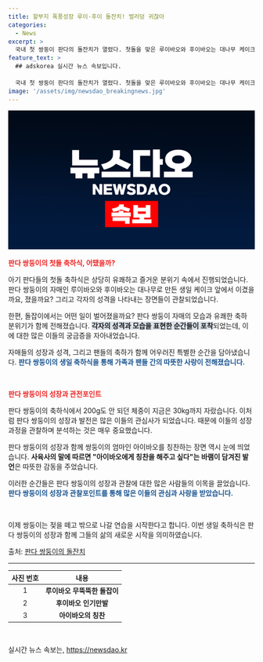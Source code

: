 ```yaml
---
title: 할부지 폭풍성장 루이·후이 돌잔치! 벌러덩 귀찮아
categories:
  - News
excerpt: >
  국내 첫 쌍둥이 판다의 돌잔치가 열렸다. 첫돌을 맞은 루이바오와 후이바오는 대나무 케이크와 돌상 앞에서 쌍둥이 자매끼리 신나게 놀았다. 사육사가 아령을 가지고 놀이를 이끈 루이바오와 인기를 뜻하는 마이크를 안은 후이바오는 아주 귀여웠다. 이제 엄마 젖을 떼고 밖으로 나갈 준비 중인 쌍둥이 판다들은 팬들의 축하를 받으며 행복한 판생을 살아간다.
feature_text: >
  ## adskorea 실시간 뉴스 속보입니다.

  국내 첫 쌍둥이 판다의 돌잔치가 열렸다. 첫돌을 맞은 루이바오와 후이바오는 대나무 케이크와 돌상 앞에서 쌍둥이 자매끼리 신나게 놀았다. 사육사가 아령을 가지고 놀이를 이끈 루이바오와 인기를 뜻하는 마이크를 안은 후이바오는 아주 귀여웠다. 이제 엄마 젖을 떼고 밖으로 나갈 준비 중인 쌍둥이 판다들은 팬들의 축하를 받으며 행복한 판생을 살아간다.
image: '/assets/img/newsdao_breakingnews.jpg'
---
```


<p><img src="/assets/img/newsdao_breakingnews.jpg" alt="adskorea 속보" /></p>

<p><b><span style="color: #ee2323;">판다 쌍둥이의 첫돌 축하식, 어땠을까?</span></b></p>

<p>아기 판다들의 첫돌 축하식은 상당히 유쾌하고 즐거운 분위기 속에서 진행되었습니다. 판다 쌍둥이의 자매인 루이바오와 후이바오는 대나무로 만든 생일 케이크 앞에서 이겼을까요, 졌을까요? 그리고 각자의 성격을 나타내는 장면들이 관찰되었습니다.</p>

<p>한편, 돌잡이에서는 어떤 일이 벌어졌을까요? 판다 쌍둥이 자매의 모습과 유쾌한 축하 분위기가 함께 전해졌습니다. <b><span style="background-color: #21538527;">각자의 성격과 모습을 표현한 순간들이 포착</span></b>되었는데, 이에 대한 많은 이들의 궁금증을 자아내었습니다.</p>

<p>자매들의 성장과 성격, 그리고 팬들의 축하가 함께 어우러진 특별한 순간을 담아냈습니다. <b><span style="color: #1a5490;">판다 쌍둥이의 생일 축하식을 통해 가족과 팬들 간의 따뜻한 사랑이 전해졌습니다.</span></b> </p>

<p data-ke-size="size16">&nbsp;</p>

<p><b><span style="color: #ee2323;">판다 쌍둥이의 성장과 관전포인트</span></b></p>

<p>판다 쌍둥이의 축하식에서 200g도 안 되던 체중이 지금은 30kg까지 자랐습니다. 이처럼 판다 쌍둥이의 성장과 발전은 많은 이들의 관심사가 되었습니다. 때문에 이들의 성장 과정을 관찰하며 분석하는 것은 매우 중요했습니다.</p>

<p>판다 쌍둥이의 성장과 함께 쌍둥이의 엄마인 아이바오를 칭찬하는 장면 역시 눈에 띄었습니다. <b>사육사의 말에 따르면 "아이바오에게 칭찬을 해주고 싶다"는 바램이 담겨진 발언</b>은 따뜻한 감동을 주었습니다.</p>

<p>이러한 순간들은 판다 쌍둥이의 성장과 관찰에 대한 많은 사람들의 이목을 끌었습니다. <b><span style="color: #1a5490;">판다 쌍둥이의 성장과 관찰포인트를 통해 많은 이들의 관심과 사랑을 받았습니다.</span></b></p>

<p data-ke-size="size16">&nbsp;</p>

<p>이제 쌍둥이는 젖을 떼고 밖으로 나갈 연습을 시작한다고 합니다. 이번 생일 축하식은 판다 쌍둥이의 성장과 함께 그들의 삶의 새로운 시작을 의미하였습니다.</p>

<p>출처: <a href="https://www.sisain.co.kr/news/articleView.html?idxno=46718">판다 쌍둥이의 돌잔치</a></p>

<hr>

<table>
  <thead>
    <tr>
      <th style="text-align: center;">사진 번호</th>
      <th style="text-align: center;">내용</th>
    </tr>
  </thead>
  <tbody>
    <tr>
      <td style="text-align: center;">1</td>
      <td style="text-align: center; height: 17px;"><b>루이바오 무뚝뚝한 돌잡이</b></td>
    </tr>
    <tr>
      <td style="text-align: center;">2</td>
      <td style="text-align: center; height: 17px;"><b>후이바오 인기만발</b></td>
    </tr>
    <tr>
      <td style="text-align: center;">3</td>
      <td style="text-align: center; height: 17px;"><b>아이바오의 칭찬</b></td>
    </tr>
  </tbody>
</table>

<p data-ke-size="size16">&nbsp;</p>
실시간 뉴스 속보는, <a href="https://newsdao.kr" rel="dofollow">https://newsdao.kr</a>


